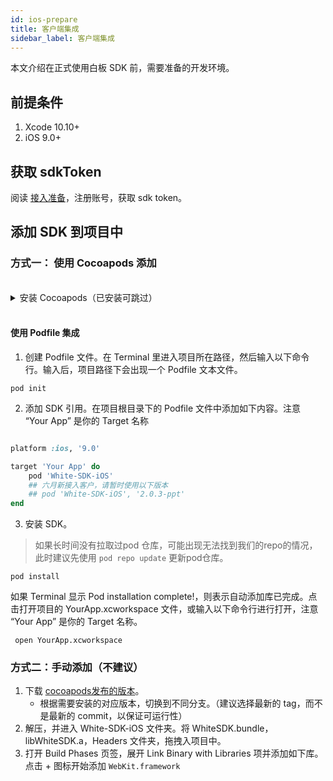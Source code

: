 ```yaml
---
id: ios-prepare
title: 客户端集成
sidebar_label: 客户端集成
---
```


本文介绍在正式使用白板 SDK 前，需要准备的开发环境。

## 前提条件

1. Xcode 10.10+
1. iOS 9.0+

## 获取 sdkToken

阅读 [接入准备](/blog/2019/05/02/first-step)，注册账号，获取 sdk token。

## 添加 SDK 到项目中

### 方式一： 使用 Cocoapods 添加

<br>

<details>
<summary>安装 Cocoapods（已安装可跳过）</summary>

如果你未接触过 Cocoapods ，我们推荐您阅读 [唐巧的博客-用CocoaPods做iOS程序的依赖管理](https://blog.devtang.com/2014/05/25/use-cocoapod-to-manage-ios-lib-dependency/ "用CocoaPods做iOS程序的依赖管理") ，了解我们为何使用 Cocoapods 。另外文章中提及的淘宝源已经不再维护，需要使用 [Ruby-China RubyGems 镜像](https://gems.ruby-china.com/)替换。

如果觉得上面两个文章比较繁琐，可以直接根据我们提供的简要步骤，进行安装。
* 简要步骤：打开mac自带的 终端(terminal)，然后输入依次执行下述命令。

```bash
## 注释：Ruby-China 推荐2.6.x，实际 mac 自带的 ruby 也能用了
gem sources --add https://gems.ruby-china.com/ --remove https://rubygems.org/
gem sources -l
## 注释：上面的命令，应该会输出以下内容，>>> 代表此处为输出
>>> https://gems.ruby-china.com
## 注释：确保只有 gems.ruby-china.com

sudo gem install cocoapods
## 注释：由于我们不需要使用官方库，所以可以不执行 pod setup。
```

</details>

<br>

#### 使用 Podfile 集成

1. 创建 Podfile 文件。在 Terminal 里进入项目所在路径，然后输入以下命令行。输入后，项目路径下会出现一个 Podfile 文本文件。

```shell
pod init
```

2. 添加 SDK 引用。在项目根目录下的 Podfile 文件中添加如下内容。注意 “Your App” 是你的 Target 名称

```ruby

platform :ios, '9.0'

target 'Your App' do
    pod 'White-SDK-iOS'
    ## 六月新接入客户，请暂时使用以下版本
    ## pod 'White-SDK-iOS', '2.0.3-ppt'
end
```

3. 安装 SDK。

>如果长时间没有拉取过pod 仓库，可能出现无法找到我们的repo的情况，此时建议先使用 `pod repo update` 更新pod仓库。

```shell
pod install
```

如果 Terminal 显示 Pod installation complete!，则表示自动添加库已完成。点击打开项目的 YourApp.xcworkspace 文件，或输入以下命令行进行打开，注意 “Your App” 是你的 Target 名称。

```shell
 open YourApp.xcworkspace
```

### 方式二：手动添加（不建议）

1. 下载 [cocoapods发布的版本](https://github.com/duty-os/white-sdk-ios-release)。
    * 根据需要安装的对应版本，切换到不同分支。（建议选择最新的 tag，而不是最新的 commit，以保证可运行性）
1. 解压，并进入 White-SDK-iOS 文件夹。将 WhiteSDK.bundle，libWhiteSDK.a，Headers 文件夹，拖拽入项目中。
1. 打开 Build Phases 页签，展开 Link Binary with Libraries 项并添加如下库。点击 + 图标开始添加 `WebKit.framework`